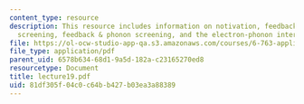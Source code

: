 ```yaml
---
content_type: resource
description: This resource includes information on notivation, feedback & electron
  screening, feedback & phonon screening, and the electron-phonon interaction.
file: https://ol-ocw-studio-app-qa.s3.amazonaws.com/courses/6-763-applied-superconductivity-fall-2005/81df305f04c0c64bb427b03ea3a88389_lecture19.pdf
file_type: application/pdf
parent_uid: 6578b634-68d1-9a5d-182a-c23165270ed8
resourcetype: Document
title: lecture19.pdf
uid: 81df305f-04c0-c64b-b427-b03ea3a88389
---
```

